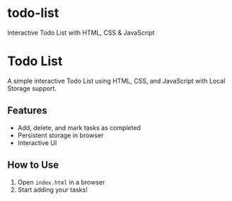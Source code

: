 # todo-list
Interactive Todo List with HTML, CSS &amp; JavaScript

# Todo List

A simple interactive Todo List using HTML, CSS, and JavaScript with Local Storage support.

## Features
- Add, delete, and mark tasks as completed
- Persistent storage in browser
- Interactive UI

## How to Use
1. Open `index.html` in a browser
2. Start adding your tasks!
